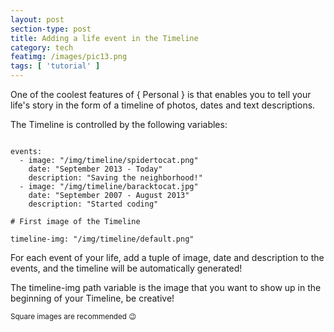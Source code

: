 ```yaml
---
layout: post
section-type: post
title: Adding a life event in the Timeline
category: tech
featimg: /images/pic13.png
tags: [ 'tutorial' ]
---
```

One of the coolest features of { Personal } is that enables you to tell your life's story in
the form of a timeline of photos, dates and text descriptions.

The Timeline is controlled by the following variables:

<pre><code data-trim class="yaml">
events:
  - image: "/img/timeline/spidertocat.png"
    date: "September 2013 - Today"
    description: "Saving the neighborhood!"
  - image: "/img/timeline/baracktocat.jpg"
    date: "September 2007 - August 2013"
    description: "Started coding"

# First image of the Timeline

timeline-img: "/img/timeline/default.png"
</code></pre>

For each event of your life, add a tuple of image, date and description to the events,
and the timeline will be automatically generated!

The timeline-img path variable is the image that you want to show up in the beginning of your Timeline, be creative!

<small>Square images are recommended 😉</small>
